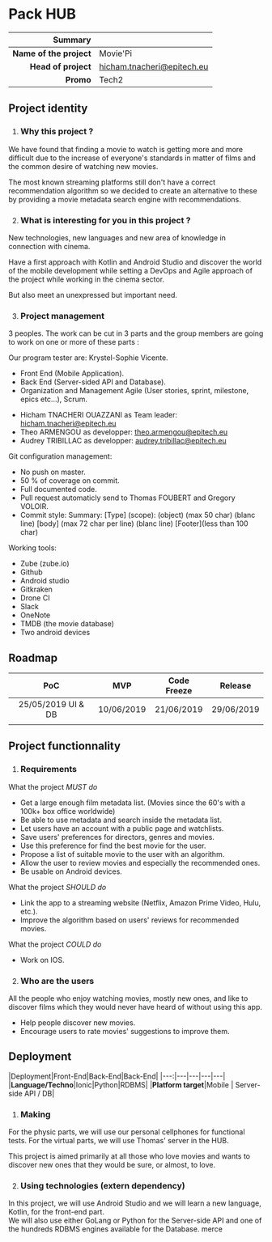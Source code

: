 # Pack HUB
|Summary||
|---:|:---|
|**Name of the project**|Movie'Pi|
|**Head of project**|hicham.tnacheri@epitech.eu|
|**Promo**|Tech2|

## Project identity
1. ### Why this project ?
We have found that finding a movie to watch is getting more and more difficult due to the increase of everyone's standards in matter of films and the common desire of watching new movies.

The most known streaming platforms still don't have a correct recommendation algorithm so we decided to create an alternative to these by providing a movie metadata search engine with recommendations.

2. ### What is interesting for you in this project ?
New technologies, new languages and new area of knowledge in connection with cinema.

Have a first approach with Kotlin and Android Studio and discover the world of the mobile development while setting a DevOps and Agile approach of the project while working in the cinema sector.

But also meet an unexpressed but important need.

3. ### Project management
3 peoples. The work can be cut in 3 parts and the group members are going to work on one or more of these parts :

Our program tester are: Krystel-Sophie Vicente.

 - Front End (Mobile Application).
 - Back End (Server-sided API and Database).
 - Organization and Management Agile (User stories, sprint, milestone, epics etc...), Scrum.

* Hicham TNACHERI OUAZZANI as Team leader: hicham.tnacheri@epitech.eu     
* Theo ARMENGOU as developper: theo.armengou@epitech.eu   
* Audrey TRIBILLAC as developper: audrey.tribillac@epitech.eu   

Git configuration management:   
* No push on master.
* 50 % of coverage on commit.
* Full documented code.
* Pull request automaticly send to Thomas FOUBERT and Gregory VOLOIR.
* Commit style:  Summary:   [Type] (scope): (object) (max 50 char)  (blanc line)  [body] (max 72 char per line)  (blanc line)  [Footer](less than 100 char)

Working tools:
* Zube (zube.io)
* Github
* Android studio
* Gitkraken
* Drone CI
* Slack
* OneNote
* TMDB (the movie database)
* Two android devices

## Roadmap

|PoC|MVP|Code Freeze| Release|  
|:---:|:---:|:---:|:---:|
|25/05/2019 UI & DB|10/06/2019|21/06/2019|29/06/2019|
||

## Project functionnality
1.  ### Requirements

What the project *MUST do*  

 - Get a large enough film metadata list. (Movies since the 60's with a 100k+ box office worldwide)
 - Be able to use metadata and search inside the metadata list.  
 - Let users have an account with a public page and watchlists.  
 - Save users' preferences for directors, genres and movies.  
 - Use this preference for find the best movie for the user.
 - Propose a list of suitable movie to the user with an algorithm.
 - Allow the user to review movies and especially the recommended ones.  
 - Be usable on Android devices.  
 
What the project *SHOULD do*  
 - Link the app to a streaming website (Netflix, Amazon Prime Video, Hulu, etc.).
 - Improve the algorithm based on users' reviews for recommended movies.  

What the project *COULD do*  
 - Work on IOS.

2. ### Who are the users
All the people who enjoy watching movies, mostly new ones, and like to discover films which they would never have heard of without using this app.

 - Help people discover new movies.
 - Encourage users to rate movies' suggestions to improve them.

## Deployment
|Deployment|Front-End|Back-End|Back-End|
|---:|---|---|---|---|
|**Language/Techno**|Ionic|Python|RDBMS|
|**Platform target**|Mobile | Server-side API / DB|

1. ### Making
For the physic parts, we will use our personal cellphones for functional tests. 
For the virtual parts, we will use Thomas' server in the HUB.

This project is aimed primarily at all those who love movies and wants to discover new ones that they would be sure, or almost, to love.

2. ### Using technologies (extern dependency)
In this project, we will use Android Studio and we will learn a new language, Kotlin, for the front-end part.  
We will also use either GoLang or Python for the Server-side API and one of the hundreds RDBMS engines available for the Database.
merce
